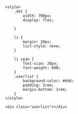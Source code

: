 <!DOCTYPE html>
<html lang="en">

<head>
    <meta charset="UTF-8">
    <meta http-equiv="X-UA-Compatible" content="IE=edge">
    <meta name="viewport" content="width=device-width, initial-scale=1.0">
    <script defer src="index.js"></script>
    <title>Javascript Task</title>

    <style>
        .det {
            width: 700px;
            display: flex;

        }

        li {
            margin: 20px;
            list-style: none;
        }

        li span {
            font-size: 20px;
            font-weight: 600;
        }
        .userlist {
            background-color: #ddd;
            padding: 1rem;
            margin-bottom: 1rem;
        }
    </style>
</head>

<body>

    <div class="userlist"></div>
</body>
<script>
    const usermy = document.querySelector(".userlist");

async function renderuser() {
  let listData = await fetch("https://jsonplaceholder.typicode.com/users");
  let list = await listData.json();
  console.log(list);
  list.forEach((details) => {
    let html = `<ul>
    <div class="det">
    <li><span>ID: </span> ${details.id}</li>
    <li><span>Name: </span> ${details.name}</li>
    <li><span>Username: </span> ${details.username}</li>
    <li><span>Email: </span> ${details.email}</li>
    </div>
 
    </ul>`;
    usermy.insertAdjacentHTML("beforeend", html);
  });
}
renderuser();
</script>
</html>